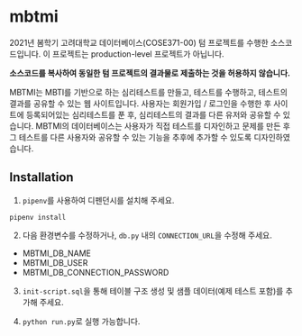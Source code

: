 # mbtmi

2021년 봄학기 고려대학교 데이터베이스(COSE371-00) 텀 프로젝트를 수행한 소스코드입니다. 이 프로젝트는 production-level 프로젝트가 아닙니다.

**소스코드를 복사하여 동일한 텀 프로젝트의 결과물로 제출하는 것을 허용하지 않습니다.**

MBTMI는 MBTI를 기반으로 하는 심리테스트를 만들고, 테스트를 수행하고, 테스트의 결과를 공유할 수 있는 웹 사이트입니다. 사용자는 회원가입 / 로그인을 수행한 후 사이트에 등록되어있는 심리테스트를 푼 후, 심리테스트의 결과를 다른 유저와 공유할 수 있습니다.
MBTMI의 데이터베이스는 사용자가 직접 테스트를 디자인하고 문제를 만든 후 그 테스트를 다른 사용자와 공유할 수 있는 기능을 추후에 추가할 수 있도록 디자인하였습니다.

## Installation

1. `pipenv`를 사용하여 디펜던시를 설치해 주세요.

```shell
pipenv install
```

2. 다음 환경변수를 수정하거나, `db.py` 내의 `CONNECTION_URL`을 수정해 주세요.

- MBTMI_DB_NAME
- MBTMI_DB_USER
- MBTMI_DB_CONNECTION_PASSWORD

3. `init-script.sql`을 통해 테이블 구조 생성 및 샘플 데이터(예제 테스트 포함)를 추가해 주세요.

4. `python run.py`로 실행 가능합니다.
